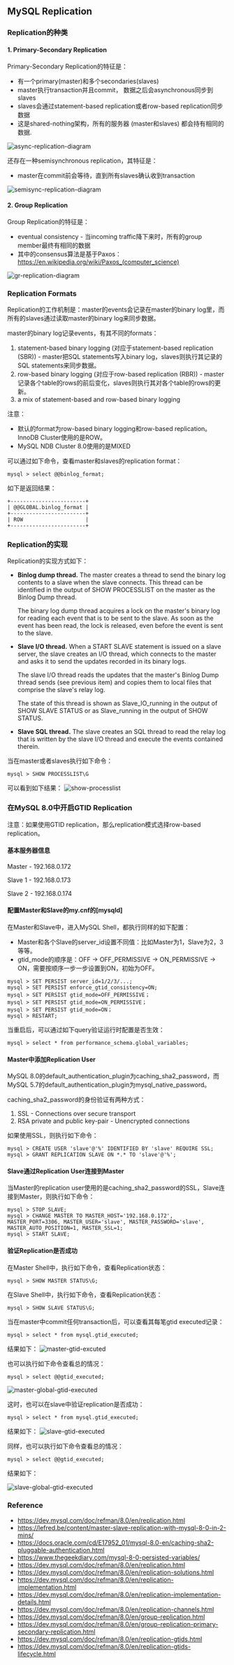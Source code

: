 ## MySQL Replication

### Replication的种类

#### 1. Primary-Secondary Replication

Primary-Secondary Replication的特征是：
* 有一个primary(master)和多个secondaries(slaves)
* master执行transaction并且commit， 数据之后会asynchronous同步到slaves
* slaves会通过statement-based replication或者row-based replication同步数据
* 这是shared-nothing架构，所有的服务器 (master和slaves) 都会持有相同的数据.

![async-replication-diagram](./pix/async-replication-diagram.png)

还存在一种semisynchronous replication，其特征是：
* master在commit前会等待，直到所有slaves确认收到transaction

![semisync-replication-diagram](./pix/semisync-replication-diagram.png)


#### 2. Group Replication

Group Replication的特征是：
* eventual consistency - 当incoming traffic降下来时，所有的group member最终有相同的数据
* 其中的consensus算法是基于Paxos：https://en.wikipedia.org/wiki/Paxos_(computer_science)

![gr-replication-diagram](./pix/gr-replication-diagram.png)


### Replication Formats

Replication的工作机制是：master的events会记录在master的binary log里，而所有的slaves通过读取master的binary log来同步数据。

master的binary log记录events，有其不同的formats：

1. statement-based binary logging (对应于statement-based replication (SBR)) - master把SQL statements写入binary log，slaves则执行其记录的SQL statements来同步数据。
2. row-based binary logging (对应于row-based replication (RBR)) - master记录各个table的rows的前后变化，slaves则执行其对各个table的rows的更新。
3. a mix of statement-based and row-based binary logging

注意：
* 默认的format为row-based binary logging和row-based replication。InnoDB Cluster使用的是ROW。
* MySQL NDB Cluster 8.0使用的是MIXED

可以通过如下命令，查看master和slaves的replication format：
```
mysql > select @@binlog_format;
```

如下是返回结果：
```
+------------------------+
| @@GLOBAL.binlog_format |
+------------------------+
| ROW                    |
+------------------------+

```

### Replication的实现

Replication的实现方式如下：

* **Binlog dump thread.**  The master creates a thread to send the binary log contents to a slave when the slave connects. This thread can be identified in the output of SHOW PROCESSLIST on the master as the Binlog Dump thread. 

    The binary log dump thread acquires a lock on the master's binary log for reading each event that is to be sent to the slave. As soon as the event has been read, the lock is released, even before the event is sent to the slave.

* **Slave I/O thread.**  When a START SLAVE statement is issued on a slave server, the slave creates an I/O thread, which connects to the master and asks it to send the updates recorded in its binary logs.

    The slave I/O thread reads the updates that the master's Binlog Dump thread sends (see previous item) and copies them to local files that comprise the slave's relay log.

    The state of this thread is shown as Slave_IO_running in the output of SHOW SLAVE STATUS or as Slave_running in the output of SHOW STATUS.

* **Slave SQL thread.**  The slave creates an SQL thread to read the relay log that is written by the slave I/O thread and execute the events contained therein.

当在master或者slaves执行如下命令：
```
mysql > SHOW PROCESSLIST\G
```

可以看到如下结果：
![show-processlist](./pix/show-processlist.png)

### 在MySQL 8.0中开启GTID Replication

注意：如果使用GTID replication，那么replication模式选择row-based replication。

#### 基本服务器信息

Master - 192.168.0.172

Slave 1 - 192.168.0.173

Slave 2 - 192.168.0.174

#### 配置Master和Slave的my.cnf的[mysqld]

在Master和Slave中，进入MySQL Shell，都执行同样的如下配置：

* Master和各个Slave的server_id设置不同值：比如Master为1，Slave为2，3等等。
* gtid_mode的顺序是：OFF -> OFF_PERMISSIVE -> ON_PERMISSIVE -> ON，需要按顺序一步一步设置到ON，初始为OFF。

```
mysql > SET PERSIST server_id=1/2/3/...;
mysql > SET PERSIST enforce_gtid_consistency=ON;
mysql > SET PERSIST gtid_mode=OFF_PERMISSIVE；
mysql > SET PERSIST gtid_mode=ON_PERMISSIVE；
mysql > SET PERSIST gtid_mode=ON；
mysql > RESTART;
```

当重启后，可以通过如下query验证运行时配置是否生效：
```
mysql > select * from performance_schema.global_variables;
```

#### Master中添加Replication User

MySQL 8.0的default_authentication_plugin为caching_sha2_password，而MySQL 5.7的default_authentication_plugin为mysql_native_password。

caching_sha2_password的身份验证有两种方式：
1. SSL - Connections over secure transport
2. RSA private and public key-pair - Unencrypted connections

如果使用SSL，则执行如下命令：

```
mysql > CREATE USER 'slave'@'%' IDENTIFIED BY 'slave' REQUIRE SSL;
mysql > GRANT REPLICATION SLAVE ON *.* TO 'slave'@'%';
```

#### Slave通过Replication User连接到Master

当Master的replication user使用的是caching_sha2_password的SSL，Slave连接到Master，则执行如下命令：

```
mysql > STOP SLAVE;
mysql > CHANGE MASTER TO MASTER_HOST='192.168.0.172', MASTER_PORT=3306, MASTER_USER='slave', MASTER_PASSWORD='slave', MASTER_AUTO_POSITION=1, MASTER_SSL=1;
mysql > START SLAVE;
```

#### 验证Replication是否成功

在Master Shell中，执行如下命令，查看Replication状态：
```
mysql > SHOW MASTER STATUS\G;
```

在Slave Shell中，执行如下命令，查看Replication状态：
```
mysql > SHOW SLAVE STATUS\G;
```

当在master中commit任何transaction后，可以查看其每笔gtid executed记录：
```
mysql > select * from mysql.gtid_executed;
```

结果如下：
![master-gtid-excuted](./pix/master-gtid-excuted.png)

也可以执行如下命令查看总的情况：
```
mysql > select @@gtid_executed;
```

![master-global-gtid-executed](./pix/master-global-gtid-executed.png)

这时，也可以在slave中验证replication是否成功：
```
mysql > select * from mysql.gtid_executed;
```

结果如下：
![slave-gtid-executed](./pix/slave-gtid-executed.png)

同样，也可以执行如下命令查看总的情况：
```
mysql > select @@gtid_executed;
```

结果如下：

![slave-global-gtid-executed](./pix/slave-global-gtid-executed.png)

### Reference

* https://dev.mysql.com/doc/refman/8.0/en/replication.html
* https://lefred.be/content/master-slave-replication-with-mysql-8-0-in-2-mins/
* https://docs.oracle.com/cd/E17952_01/mysql-8.0-en/caching-sha2-pluggable-authentication.html
* https://www.thegeekdiary.com/mysql-8-0-persisted-variables/
* https://dev.mysql.com/doc/refman/8.0/en/replication.html
* https://dev.mysql.com/doc/refman/8.0/en/replication-solutions.html
* https://dev.mysql.com/doc/refman/8.0/en/replication-implementation.html
* https://dev.mysql.com/doc/refman/8.0/en/replication-implementation-details.html
* https://dev.mysql.com/doc/refman/8.0/en/replication-channels.html
* https://dev.mysql.com/doc/refman/8.0/en/group-replication.html
* https://dev.mysql.com/doc/refman/8.0/en/group-replication-primary-secondary-replication.html
* https://dev.mysql.com/doc/refman/8.0/en/replication-gtids.html
* https://dev.mysql.com/doc/refman/8.0/en/replication-gtids-lifecycle.html